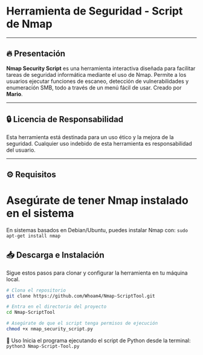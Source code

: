 # Herramienta de Seguridad - Script de Nmap

--------------------------------------------------------

## 🔥 Presentación

**Nmap Security Script** es una herramienta interactiva diseñada para facilitar tareas de seguridad informática mediante el uso de Nmap. Permite a los usuarios ejecutar funciones de escaneo, detección de vulnerabilidades y enumeración SMB, todo a través de un menú fácil de usar. Creado por **Mario**.

---

## 🔒 Licencia de Responsabilidad

Esta herramienta está destinada para un uso ético y la mejora de la seguridad. Cualquier uso indebido de esta herramienta es responsabilidad del usuario.

---

## ⚙️ Requisitos 

# Asegúrate de tener Nmap instalado en el sistema
 En sistemas basados en Debian/Ubuntu, puedes instalar Nmap con:
```sudo apt-get install nmap```

## 📥 Descarga e Instalación

Sigue estos pasos para clonar y configurar la herramienta en tu máquina local.

```bash
# Clona el repositorio
git clone https://github.com/Whoam4/Nmap-ScriptTool.git

# Entra en el directorio del proyecto
cd Nmap-ScriptTool 

# Asegúrate de que el script tenga permisos de ejecución
chmod +x nmap_security_script.py
```
🚀 Uso
Inicia el programa ejecutando el script de Python desde la terminal:
```python3 Nmap-Script-Tool.py ```

